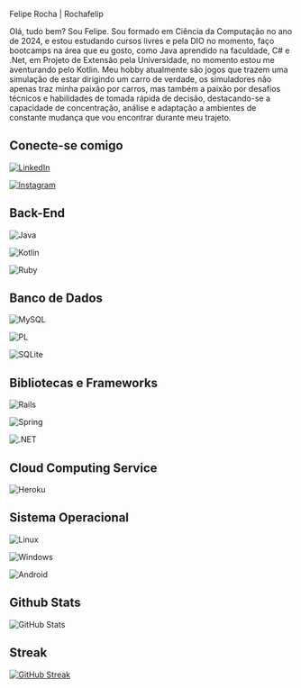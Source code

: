 
 Felipe Rocha | Rochafelip

Olá, tudo bem? Sou Felipe.
Sou formado em Ciência da Computação no ano de 2024, e estou estudando cursos livres e pela DIO no momento, faço bootcamps na área que eu gosto, como Java aprendido na faculdade, C# e .Net, em Projeto de Extensão pela Universidade, no momento estou me aventurando pelo Kotlin. 
Meu hobby atualmente são jogos que trazem uma simulação de estar dirigindo um carro de verdade, os simuladores não apenas traz minha paixão por carros, mas também a paixão por desafios técnicos e habilidades de tomada rápida de decisão, destacando-se a capacidade de concentração, análise e adaptação a ambientes de constante mudança que vou encontrar durante meu trajeto.


## Conecte-se comigo
[![LinkedIn](https://img.shields.io/badge/LinkedIn-2b0005?style=for-the-badge&logo=linkedin&logoColor=0E76A8)](https://www.linkedin.com/in/feliperochafrs/)

[![Instagram](https://img.shields.io/badge/Instagram-2b0005?style=for-the-badge&logo=instagram)](https://www.instagram.com/rochaf.r/)

## Back-End

![Java](https://img.shields.io/badge/java-%23ED8B00.svg?style=for-the-badge&logo=openjdk&logoColor=white)

![Kotlin](https://img.shields.io/badge/Kotlin-0095D5?&style=for-the-badge&logo=kotlin&logoColor=white)

![Ruby](https://img.shields.io/badge/Ruby-CC342D?style=for-the-badge&logo=ruby&logoColor=white)

## Banco de Dados

![MySQL](https://img.shields.io/badge/MySQL-00000F?style=for-the-badge&logo=mysql&logoColor=white)

![PL](https://img.shields.io/badge/PL%2FSQL-FFFFFF?style=for-the-badge&logo=oracle&logoColor=FF0000&labelColor=FFFFFF&color=FF0000)

![SQLite](https://img.shields.io/badge/SQLite-000?style=for-the-badge&logo=sqlite&logoColor=07405E)

## Bibliotecas e Frameworks

![Rails](https://img.shields.io/badge/rails-%23CC0000.svg?style=for-the-badge&logo=ruby-on-rails&logoColor=white)

![Spring](https://img.shields.io/badge/spring-%236DB33F.svg?style=for-the-badge&logo=spring&logoColor=white)

![.NET](https://img.shields.io/badge/.NET-5C2D91?style=for-the-badge&logo=.net&logoColor=white)

## Cloud Computing Service

![Heroku](https://img.shields.io/badge/heroku-%23430098.svg?style=for-the-badge&logo=heroku&logoColor=white)

## Sistema Operacional

 ![Linux](https://img.shields.io/badge/Linux-000?style=for-the-badge&logo=linux&logoColor=FCC624)

 ![Windows](https://img.shields.io/badge/Windows-000?style=for-the-badge&logo=windows&logoColor=2CA5E0)

 ![Android](https://img.shields.io/badge/Android-3DDC84?style=for-the-badge&logo=android&logoColor=white)

## Github Stats

![GitHub Stats](https://github-readme-stats.vercel.app/api?username=Rochafelip&theme=transparent&bg_color=000&border_color=30A3DC&show_icons=true&icon_color=30A3DC&title_color=E94D5F&text_color=FFF)

## Streak

[![GitHub Streak](https://streak-stats.demolab.com/?user=Rochafelip&theme=bear&background=000&border=30A3DC&dates=FFF)](https://git.io/streak-stats)
